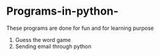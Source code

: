 # Programs-in-python-
These programs are done for fun and for learning purpose
1) Guess the word game
2) Sending email through python
